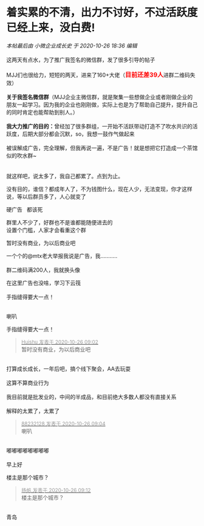 # 着实累的不清，出力不讨好，不过活跃度已经上来，没白费!


<i class="pstatus"> 本帖最后由 小微企业成长史 于 2020-10-26 18:36 编辑 </i><br />
<br />
这两天有点水，为了推广我签名的微信群，发了很多引导的帖子<br />
<br />
MJJ们也很给力，短短的两天，进来了160+大佬（<strong><font size="3"><font color="Red">目前还差39人</font></font></strong>进群二维码失效）<br />
<br />
<strong>关于我签名微信群</strong>（MJJ企业主微信群，就是聚集一些想做企业或者刚做企业的朋友一起学习。因为我的企业也刚刚做，实际上也是为了帮助自己提升，提升自己的同时肯定也能帮助到别人。）<br />
<br />
<strong>我大力推广的目的：</strong>曾经加了很多群组，一开始不活跃带动打造不了吹水共识的活跃度，后期大部分都会沉默，so，我想一鼓作气做起来<br />
<br />
被误解成广告，完全理解，但我再说一遍，不是广告！就是想把它打造成一个茶馆似的吹水群~<br />
<br />
<br />
就这样吧，说太多了，我自己都累了。点到为止。

没有目的，谁信？都成年人了，不为钱图什么，现在人少，无法变现，你才这样说，等以后群员多了，人心就变了

硬广告&nbsp; &nbsp;都该死

群里人不少了，好群也不是谁都能随便进去的<br />
设置个门槛，人家才会看重这个群

暂时没有商业，为以后商业吧

一个个的@mtx老大举报我说是广告，我...........<br />
<br />
群二维码满200人，我就换头像<br />


在这里广告也没啥，学习下云筏<br />
<br />
手指缝得要大一点！<br />
<br />
<img src="static/image/smiley/default/lol.gif" smilieid="12" border="0" alt="" /><img src="static/image/smiley/default/lol.gif" smilieid="12" border="0" alt="" /><img src="static/image/smiley/default/lol.gif" smilieid="12" border="0" alt="" />

喇叭

手指缝得要大一点！<br />


<div class="quote"><blockquote><font size="2"><a href="https://www.hostloc.com/forum.php?mod=redirect&amp;goto=findpost&amp;pid=9352369&amp;ptid=758448" target="_blank"><font color="#999999">Huishu 发表于 2020-10-26 09:02</font></a></font><br />
暂时没有商业，为以后商业吧</blockquote></div><br />
打算成长成长，一年后吧，搞个线下聚会，AA去玩耍<br />
<br />
这算不算商业行为<br />
<br />
我目前就是批发业的，中间的半成品，和目前绝大多数人都没有直接关系<br />
<br />
解释的太累了，太累了

<div class="quote"><blockquote><font size="2"><a href="https://www.hostloc.com/forum.php?mod=redirect&amp;goto=findpost&amp;pid=9352378&amp;ptid=758448" target="_blank"><font color="#999999">88232128 发表于 2020-10-26 09:04</font></a></font><br />
喇叭</blockquote></div><br />
<img src="static/image/smiley/coolmonkey/07.gif" smilieid="61" border="0" alt="" />嘟嘟嘟嘟嘟嘟嘟嘟<br />
<br />
早上好

楼主是那个城市？<br />


<div class="quote"><blockquote><font size="2"><a href="https://www.hostloc.com/forum.php?mod=redirect&amp;goto=findpost&amp;pid=9352409&amp;ptid=758448" target="_blank"><font color="#999999">扬帆 发表于 2020-10-26 09:12</font></a></font><br />
楼主是那个城市？</blockquote></div><br />
青岛
